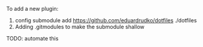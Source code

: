 To add a new plugin:
1. config submodule add https://github.com/eduardrudko/dotfiles ./dotfiles
2. Adding .gitmodules to make the submodule shallow

TODO: automate this
